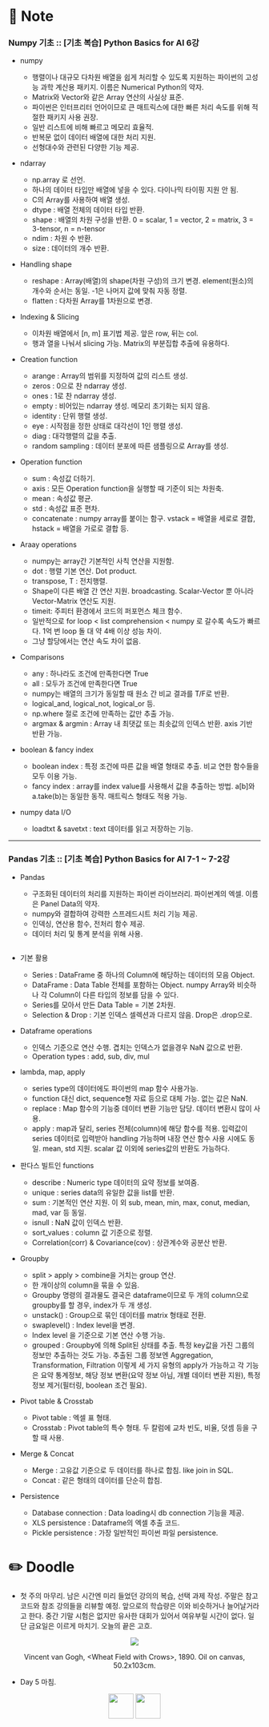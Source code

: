 # 📙 Note

### Numpy 기초 :: [기초 복습] Python Basics for AI 6강

- numpy

  - 행렬이나 대규모 다차원 배열을 쉽게 처리할 수 있도록 지원하는 파이썬의 고성능 과학 계산용 패키지. 이름은 Numerical Python의 약자.
  - Matrix와 Vector와 같은 Array 연산의 사실상 표준.
  - 파이썬은 인터프리터 언어이므로 큰 매트릭스에 대한 빠른 처리 속도를 위해 적절한 패키지 사용 권장.
  - 일반 리스트에 비해 빠르고 메모리 효율적.
  - 반복문 없이 데이터 배열에 대한 처리 지원.
  - 선형대수와 관련된 다양한 기능 제공.

- ndarray

  - np.array 로 선언.
  - 하나의 데이터 타입만 배열에 넣을 수 있다. 다이나믹 타이핑 지원 안 됨.
  - C의 Array를 사용하여 배열 생성.
  - dtype : 배열 전체의 데이터 타입 반환.
  - shape : 배열의 차원 구성을 반환. 0 = scalar, 1 = vector, 2 = matrix, 3 = 3-tensor, n = n-tensor
  - ndim : 차원 수 반환.
  - size : 데이터의 개수 반환.

- Handling shape

  - reshape : Array(배열)의 shape(차원 구성)의 크기 변경. element(원소)의 개수와 순서는 동일. -1은 나머지 값에 맞춰 자동 정렬.
  - flatten : 다차원 Array를 1차원으로 변경.

- Indexing & Slicing

  - 이차원 배열에서 [n, m] 표기법 제공. 앞은 row, 뒤는 col.
  - 행과 열을 나눠서 slicing 가능. Matrix의 부분집합 추출에 유용하다.

- Creation function

  - arange : Array의 범위를 지정하여 값의 리스트 생성.
  - zeros : 0으로 찬 ndarray 생성.
  - ones : 1로 찬 ndarray 생성.
  - empty : 비어있는 ndarray 생성. 메모리 초기화는 되지 않음.
  - identity : 단위 행렬 생성.
  - eye : 시작점을 정한 상태로 대각선이 1인 행렬 생성.
  - diag : 대각행렬의 값을 추출.
  - random sampling : 데이터 분포에 따른 샘플링으로 Array를 생성.

- Operation function

  - sum : 속성값 더하기.
  - axis : 모든 Operation function을 실행할 때 기준이 되는 차원축.
  - mean : 속성값 평균.
  - std :  속성값 표준 편차.
  - concatenate : numpy array를 붙이는 함구. vstack = 배열을 세로로 결합, hstack = 배열을 가로로 결합 등.

- Araay operations

  - numpy는 array간 기본적인 사칙 연산을 지원함.
  - dot : 행렬 기본 연산. Dot product.
  - transpose, T : 전치행렬.
  - Shape이 다른 배열 간 연산 지원. broadcasting. Scalar-Vector 뿐 아니라 Vector-Matrix 연산도 지원.
  - timeit: 주피터 환경에서 코드의 퍼포먼스 체크 함수.
  - 일반적으로 for loop < list comprehension < numpy 로 갈수록 속도가 빠르다. 1억 번 loop 돌 대 약 4배 이상 성능 차이.
  - 그냥 할당에서는 연산 속도 차이 없음.

- Comparisons

  - any : 하나라도 조건에 만족한다면 True
  - all : 모두가 조건에 만족한다면 True
  - numpy는 배열의 크기가 동일할 때 원소 간 비교 결과를 T/F로 반환.
  - logical_and, logical_not, logical_or 등.
  - np.where 절로 조건에 만족하는 값만 추출 가능.
  - argmax & argmin : Array 내 최댓값 또는 최솟값의 인덱스 반환. axis 기반 반환 가능.

- boolean & fancy index

  - boolean index : 특정 조건에 따른 값을 배열 형태로 추출. 비교 연한 함수들을 모두 이용 가능.
  - fancy index : array를 index value를 사용해서 값을 추출하는 방법. a[b]와 a.take(b)는 동일한 동작. 매트릭스 형태도 적용 가능.

- numpy data I/O

  - loadtxt & savetxt : text 데이터를 읽고 저장하는 기능.

---

### Pandas 기초 :: [기초 복습] Python Basics for AI 7-1 ~ 7-2강

- Pandas

  - 구조화된 데이터의 처리를 지원하는 파이썬 라이브러리. 파이썬계의 엑셀. 이름은 Panel Data의 약자.
  - numpy와 결합하여 강력한 스프레드시트 처리 기능 제공.
  - 인덱싱, 연산용 함수, 전처리 함수 제공.
  - 데이터 처리 및 통계 분석을 위해 사용.
<p align="center"><img src="https://github.com/iamtrueline/Boostcamp_AI_Tech_Note/blob/main/images/day05_img00.PNG" alt=""></p>

- 기본 활용

  - Series : DataFrame 중 하나의 Column에 해당하는 데이터의 모음 Object.
  - DataFrame : Data Table 전체를 포함하는 Object. numpy Array와 비슷하나 각 Column이 다른 타입의 정보를 담을 수 있다.
  - Series를 모아서 만든 Data Table = 기본 2차원.
  - Selection & Drop : 기본 인덱스 셀렉션과 다르지 않음. Drop은 .drop으로.

- Dataframe operations

  - 인덱스 기준으로 연산 수행. 겹치는 인덱스가 없을경우 NaN 값으로 반환.
  - Operation types : add, sub, div, mul

- lambda, map, apply

  - series type의 데이터에도 파이썬의 map 함수 사용가능.
  - function 대신 dict, sequence형 자료 등으로 대체 가능. 없는 값은 NaN.
  - replace : Map 함수의 기능중 데이터 변환 기능만 담당. 데이터 변환시 많이 사용.
  - apply : map과 달리, series 전체(column)에 해당 함수를 적용. 입력값이 series 데이터로 입력받아 handling 가능하며 내장 연산 함수 사용 시에도 동일. mean, std 지원. scalar 값 이외에 series값의 반환도 가능하다.

- 판다스 빌트인 functions

  - describe : Numeric type 데이터의 요약 정보를 보여줌.
  - unique : series data의 유일한 값을 list를 반환.
  - sum : 기본적인 연산 지원. 이 외 sub, mean, min, max, conut, median, mad, var 등 동일.
  - isnull : NaN 값이 인덱스 반환.
  - sort_values : column 값 기준으로 정렬.
  - Correlation(corr) & Covariance(cov) : 상관계수와 공분산 반환.

- Groupby

  - split > apply > combine을 거치는 group 연산.
  - 한 개이상의 column을 묶을 수 있음.
  - Groupby 명령의 결과물도 결국은 dataframe이므로 두 개의 column으로 groupby를 할 경우, index가 두 개 생성.
  - unstack() : Group으로 묶인 데이터를 matrix 형태로 전환.
  - swaplevel() : Index level을 변경.
  - Index level 을 기준으로 기본 연산 수행 가능.
  - grouped : Groupby에 의해 Split된 상태를 추출. 특정 key값을 가진 그룹의 정보만 추출하는 것도 가능. 추출된 그룹 정보엔 Aggregation, Transformation, Filtration 이렇게 세 가지 유형의 apply가 가능하고 각 기능은 요약 통계정보, 해당 정보 변환(요약 정보 아님, 개별 데이터 변환 지원), 특정 정보 제거(필터링, boolean 조건 필요).

- Pivot table & Crosstab

  - Pivot table : 엑셀 표 형태.
  - Crosstab : Pivot table의 특수 형태. 두 칼럼에 교차 빈도, 비율, 덧셈 등을 구할 때 사용.

- Merge & Concat

  - Merge : 고유값 기준으로 두 데이터를 하나로 합침. like join in SQL.
  - Concat : 같은 형태의 데이터를 단순히 합침.

- Persistence

  - Database connection : Data loading시 db connection 기능을 제공.
  - XLS persistence : Dataframe의 엑셀 추출 코드.
  - Pickle persistence : 가장 일반적인 파이썬 파일 persistence.

# ✏️ Doodle

- 첫 주의 마무리. 남은 시간엔 미리 들었던 강의의 복습, 선택 과제 작성. 주말은 참고 코드와 참조 강의들을 리뷰할 예정. 앞으로의 학습량은 이와 비슷하거나 늘어날거라고 한다. 중간 기말 시험은 없지만 유사한 대회가 있어서 여유부릴 시간이 없다. 일단 금요일은 이르게 마치기. 오늘의 끝은 고흐.
<p align="center"><img src="https://github.com/iamtrueline/Boostcamp_AI_Tech_Note/blob/main/images/Vincent_van_Gogh_1890_Wheat_Field_with_Crows.jpg"></p>
<p align="center">Vincent van Gogh, &ltWheat Field with Crows&gt, 1890. Oil on canvas, 50.2x103cm.</p>

- Day 5 마침.

[<p align="center"><img src = "https://github.com/iamtrueline/Boostcamp_AI_Tech_Note/blob/main/images/back.png" width ="50px" />](https://github.com/iamtrueline/Boostcamp_AI_Tech_Note/blob/main/LEVEL1_U_1/Day4/Note.md "Day4 Note")   [<img src = "https://github.com/iamtrueline/Boostcamp_AI_Tech_Note/blob/main/images/next.png" width ="50px" /></p>](https://github.com/iamtrueline/Boostcamp_AI_Tech_Note/blob/main/LEVEL1_U_2/Day6/Note.md "Day6 Note")
